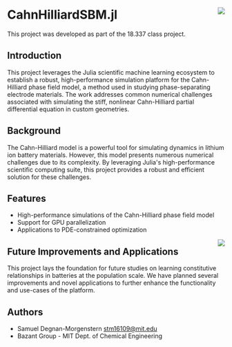 # CahnHilliardSBM.jl <img align="right" src="https://github.com/stmorgenstern/CahnHilliardSBM.jl/blob/main/asset1.png?raw=true">

This project was developed as part of the 18.337 class project.

## Introduction
This project leverages the Julia scientific machine learning ecosystem to establish a robust, high-performance simulation platform for the Cahn-Hilliard phase field model, a method used in studying phase-separating electrode materials. The work addresses common numerical challenges associated with simulating the stiff, nonlinear Cahn-Hilliard partial differential equation in custom geometries.

## Background
The Cahn-Hilliard model is a powerful tool for simulating dynamics in lithium ion battery materials. However, this model presents numerous numerical challenges due to its complexity. By leveraging Julia's high-performance scientific computing suite, this project provides a robust and efficient solution for these challenges.

## Features
- High-performance simulations of the Cahn-Hilliard phase field model
- Support for GPU parallelization
- Applications to PDE-constrained optimization

<img align="right" src="https://github.com/stmorgenstern/CahnHilliardSBM.jl/blob/main/philsimgif.gif?raw=true">

## Future Improvements and Applications
This project lays the foundation for future studies on learning constitutive relationships in batteries at the population scale. We have planned several improvements and novel applications to further enhance the functionality and use-cases of the platform.

## Authors
- Samuel Degnan-Morgenstern stm16109@mit.edu
- Bazant Group - MIT Dept. of Chemical Engineering
